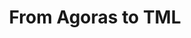 ---
layout: blog-agoras-to-tml
title: From Agoras to TML

nav: blog
card: From Agoras to TML
creator : admin IDNI
publisher_handle : IDNI
description:  In the last blogpost we went through our five stages in chronological and conceptually bottom-up order language, knowledge, discussion, collaboration, change, and knowledge market
type: blog
fbnumberID: ARSPSs08qmchtVLR0kVb_UwG5dfUzbNOBDDfZ_RFFn44FfdJN0Crymsm2kcHsTqcYEg

namespace: faq.agoras-to-tml
permalink: /blog/agoras-to-tml
permalink_en: /blog/agoras-to-tml
permalink_es: /blog/agoras-to-tml
---